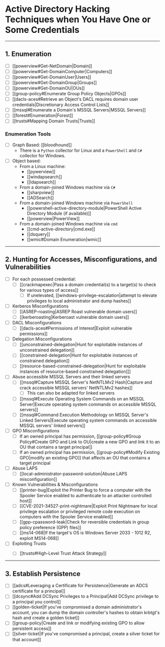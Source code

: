 # Active Directory Hacking Techniques when You Have One or Some Credentials

---

## 1. Enumeration

- [ ] [[powerview#Get-NetDomain|Domain]]
- [ ] [[powerview#Get-DomainComputer|Computers]]
- [ ] [[powerview#Get-DomainUser|Users]]
- [ ] [[powerview#Get-DomainGroup|Groups]]
- [ ] [[powerview#Get-DomainOU|OUs]]
- [ ] [[group-policy#Enumerate Group Policy Objects|GPOs]]
- [ ] [[dacls-aces#Retrieve an Object's DACL requires domain user credentials|Discretionary Access Control Lists]]
- [ ] [[mssql#Enumerate a Domain's MSSQL Servers|MSSQL Servers]]
- [ ] [[forest#Enumeration|Forest]]
- [ ] [[trusts#Mapping Domain Trusts|Trusts]]

### Enumeration Tools

- [ ] Graph Based: [[bloodhound]]
	- There is a `Python` collector for Linux and a `PowerShell` and `C#` collector for Windows.
- [ ]  Object based:
	- From a Linux machine:
		- [[pywerview]]
		- [[windapsearch]]
		- [[ldapsearch]]
	- From a domain-joined Windows machine via `C#`
		- [[sharpview]]
		- [[ADSearch]]
	- From a domain-joined Windows machine via `PowerShell`
		- [[powershell-active-directory-module|PowerShell Active Directory Module (if available)]]
		- [[powerview|PowerView]]
	- From a domain-joined Windows machine via `cmd`
		- [[cmd-active-directory|cmd.exe]]
		- [[dsquery]]
		- [[wmic#Domain Enumeration|wmic]]

---

## 2. Hunting for Accesses, Misconfigurations, and Vulnerabilities

- [ ] For each possessed credential:
	- [ ] [[crackmapexec|Pass a domain credential(s) to a target(s) to check for various types of access]]
		- [ ] If unelevated, [[windows-privilege-escalation|attempt to elevate privileges to local administrator and dump hashes]]
- [ ] Kerberos Misconfigurations
	- [ ] [[ASREP-roasting|ASREP Roast vulnerable domain users]]
	- [ ] [[kerberoasting|Kerberoast vulnerable domain users]]
- [ ] DACL Misconfigurations
	- [ ] [[dacls-aces#Permissions of Interest|Exploit vulnerable permissions]]
- [ ] Delegation Misconfigurations
	- [ ] [[unconstrained-delegation|Hunt for exploitable instances of unconstrained delegation]]
	- [ ] [[constrained-delegation|Hunt for exploitable instances of constrained delegation]]
	- [ ] [[resource-based-constrained-delegation|Hunt for exploitable instances of resource-based constrained delegation]]]
- [ ] Abuse accessible MSSQL Servers and their linked servers
	- [ ] [[mssql#Capture MSSQL Server's NetNTLMv2 Hash|Capture and crack accessible MSSQL servers' NetNTLMv2 hashes]]
		- [ ] This can also be adapted for linked servers
	- [ ] [[mssql#Execute Operating System Commands on an MSSQL Server|Execute operating system commands on accessible MSSQL servers]]
	- [ ] [[mssql#Command Execution Methodology on MSSQL Server's Linked Servers|Execute operating system commands on accessible MSSQL servers' linked servers]]
- [ ] GPO Misconfigurations
	- [ ] If an owned principal has permission, [[group-policy#Group Policy#Create GPO and Link to OU|create a new GPO and link it to an OU that contains a target principal]]
	- [ ] If an owned principal has permission, [[group-policy#Modify Existing GPO|modify an existing GPO]] that affects an OU that contains a target principal
- [ ] Abuse LAPS
	- [ ] [[local-administrator-password-solution|Abuse LAPS misconfiguration]]
- [ ] Known Vulnerabilities & Misconfigurations
	- [ ] [[printer-bug|Exploit the Printer Bug to force a computer with the Spooler Service enabled to authenticate to an attacker controlled host]]
	- [ ] [[CVE-2021-34527-print-nightmare|Exploit Print Nightmare for local privilege escalation or privileged remote code execution on computers with the Spooler Service enabled]]
	- [ ] [[gpp-cpassword-leak|Check for reversible credentials in group policy preference (GPP) files]]
	- [ ] [[ms14-068|If the target's OS is Windows Server 2033 - 1012 R2, exploit MS14-068]]
- [ ] Exploiting Trusts
	- [ ] [[trusts#High-Level Trust Attack Strategy]]


---

## 3. Establish Persistence

- [ ] [[adcs#Leveraging a Certificate for Persistence|Generate an ADCS certificate for a principal]]
- [ ] [[dcsync#Add DCSync Privileges to a Principal|Add DCSync privilege to a principal you control]]
- [ ] [[golden-ticket|If you've compromised a domain administrator's account, you can dump the domain controller's hashes to obtain krbtgt's hash and create a golden ticket]]
- [ ] [[group-policy|Create and link or modifying existing GPO to allow persistent access]]
- [ ] [[silver-ticket|If you've compromised a principal, create a silver ticket for that account]]
